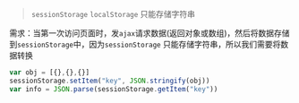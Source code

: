 > `sessionStorage` `localStorage` 只能存储字符串

需求：当第一次访问页面时，发`ajax`请求数据(返回对象或数组)，然后将数据存储到`sessionStorage`中，因为`sessionStorage` 只能存储字符串，所以我们需要将数据转换

```js
var obj = [{},{},{}]
sessionStorage.setItem("key", JSON.stringify(obj))
var info = JSON.parse(sessionStorage.getItem("key"))
```